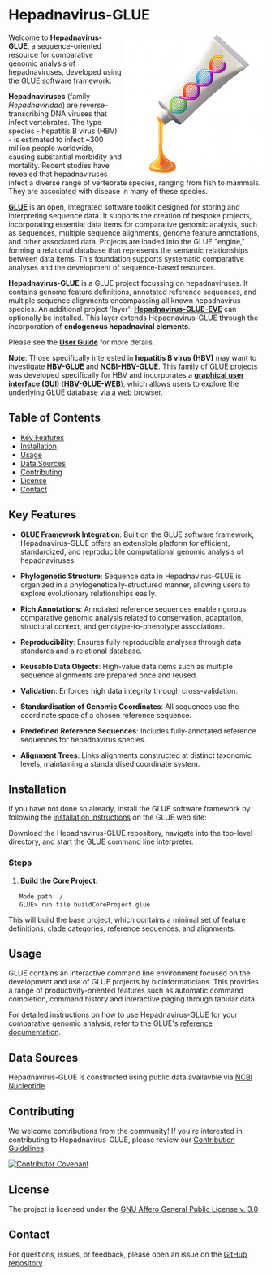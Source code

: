 # Hepadnavirus-GLUE

<img align="right" width="280" height="280" src="md/hepadna-glue-logo.png">

Welcome to **Hepadnavirus-GLUE**, a sequence-oriented resource for comparative genomic analysis of hepadnaviruses, developed using the [GLUE software framework](https://github.com/giffordlabcvr/gluetools).

**Hepadnaviruses** (family *Hepadnaviridae*) are reverse-transcribing DNA viruses that infect vertebrates. The type species - hepatitis B virus (HBV) - is estimated to infect ~300 million people worldwide, causing substantial morbidity and mortality. Recent studies have revealed that hepadnaviruses infect a diverse range of vertebrate species, ranging from fish to mammals. They are associated with disease in many of these species. 

**[GLUE](https://github.com/giffordlabcvr/gluetools)** is an open, integrated software toolkit designed for storing and interpreting sequence data. It supports the creation of bespoke projects, incorporating essential data items for comparative genomic analysis, such as sequences, multiple sequence alignments, genome feature annotations, and other associated data. Projects are loaded into the GLUE "engine," forming a relational database that represents the semantic relationships between data items. This foundation supports systematic comparative analyses and the development of sequence-based resources.

**Hepadnavirus-GLUE** is a GLUE project focussing on hepadnaviruses. It contains genome feature definitions, annotated reference sequences, and multiple sequence alignments encompassing all known hepadnavirus species. 
An additional project 'layer': **[Hepadnavirus-GLUE-EVE](https://github.com/giffordlabcvr/Hepadnaviridae-GLUE-EVE)** can optionally be installed. This layer extends Hepadnavirus-GLUE through the incorporation of **endogenous hepadnaviral elements**.

Please see the **[User Guide](https://github.com/giffordlabcvr/Hepadnaviridae-GLUE/wiki)** for more details.

**Note**: Those specifically interested in **hepatitis B virus (HBV)** may want to investigate [**HBV-GLUE**](https://github.com/giffordlabcvr/HBV-GLUE) and [**NCBI-HBV-GLUE**](https://github.com/giffordlabcvr/NCBI-HBV-GLUE). This family of GLUE projects was developed specifically for HBV and incorporates a **[graphical user interface (GUI)](http://hbv-glue.cvr.gla.ac.uk/)** ([**HBV-GLUE-WEB**](https://github.com/giffordlabcvr/HBV-GLUE-WEB)), which allows users to explore the underlying GLUE database via a web browser.

## Table of Contents

- [Key Features](#key-features)
- [Installation](#installation)
- [Usage](#usage)
- [Data Sources](#data-sources)
- [Contributing](#contributing)
- [License](#license)
- [Contact](#contact)

## Key Features

- **GLUE Framework Integration**: Built on the GLUE software framework, Hepadnavirus-GLUE offers an extensible platform for efficient, standardized, and reproducible computational genomic analysis of hepadnaviruses.

- **Phylogenetic Structure**: Sequence data in Hepadnavirus-GLUE is organized in a phylogenetically-structured manner, allowing users to explore evolutionary relationships easily.

- **Rich Annotations**: Annotated reference sequences enable rigorous comparative genomic analysis related to conservation, adaptation, structural context, and genotype-to-phenotype associations.
  
- **Reproducibility**: Ensures fully reproducible analyses through data standards and a relational database.
  
- **Reusable Data Objects**: High-value data items such as multiple sequence alignments are prepared once and reused.
  
- **Validation**: Enforces high data integrity through cross-validation.
  
- **Standardisation of Genomic Coordinates**: All sequences use the coordinate space of a chosen reference sequence.
  
- **Predefined Reference Sequences**: Includes fully-annotated reference sequences for hepadnavirus species.
  
- **Alignment Trees**: Links alignments constructed at distinct taxonomic levels, maintaining a standardised coordinate system.
  

## Installation

If you have not done so already, install the GLUE software framework by following the [installation instructions](http://glue-tools.cvr.gla.ac.uk/#/installation) on the GLUE web site: 

Download the Hepadnavirus-GLUE repository, navigate into the top-level directory, and start the GLUE command line interpreter.

### Steps

1. **Build the Core Project**:
   
```
   Mode path: /
   GLUE> run file buildCoreProject.glue
```

This will build the base project, which contains a minimal set of feature definitions, clade categories, reference sequences, and alignments.

## Usage

GLUE contains an interactive command line environment focused on the development and use of GLUE projects by bioinformaticians. This provides a range of productivity-oriented features such as automatic command completion, command history and interactive paging through tabular data. 

For detailed instructions on how to use Hepadnavirus-GLUE for your comparative genomic analysis, refer to the GLUE's [reference documentation](http://glue-tools.cvr.gla.ac.uk/).

## Data Sources

Hepadnavirus-GLUE is constructed using public data availavble via [NCBI Nucleotide](https://www.ncbi.nlm.nih.gov/nuccore).


## Contributing

We welcome contributions from the community! If you're interested in contributing to Hepadnavirus-GLUE, please review our [Contribution Guidelines](./md/CONTRIBUTING.md).

[![Contributor Covenant](https://img.shields.io/badge/Contributor%20Covenant-2.1-4baaaa.svg)](./md/code_of_conduct.md)


## License

The project is licensed under the [GNU Affero General Public License v. 3.0](https://www.gnu.org/licenses/agpl-3.0.en.html)

## Contact

For questions, issues, or feedback, please open an issue on the [GitHub repository](https://github.com/giffordlabcvr/Hepadnavirus-GLUE/issues).

